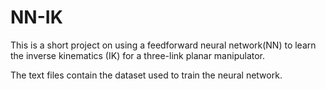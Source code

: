 # NN-IK
This is a short project on using a feedforward neural network(NN) to learn the inverse kinematics (IK) for a three-link planar manipulator. 

The text files contain the dataset used to train the neural network. 
